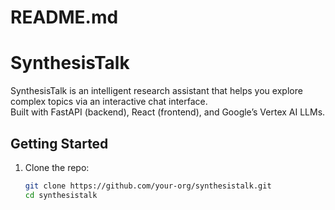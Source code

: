# README.md

# SynthesisTalk

SynthesisTalk is an intelligent research assistant that helps you explore complex topics via an interactive chat interface.  
Built with FastAPI (backend), React (frontend), and Google’s Vertex AI LLMs.

## Getting Started

1. Clone the repo:
   ```bash
   git clone https://github.com/your-org/synthesistalk.git
   cd synthesistalk
